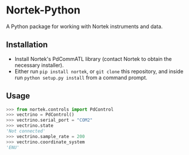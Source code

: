 Nortek-Python
=============

A Python package for working with Nortek instruments and data.

Installation
------------
  * Install Nortek's PdCommATL library (contact Nortek to obtain the necessary installer).
  * Either run `pip install nortek`, or `git clone` this repository, and inside 
    run `python setup.py install` from a command prompt.

Usage
-----

```python
>>> from nortek.controls import PdControl
>>> vectrino = PdControl()
>>> vectrino.serial_port = "COM2"
>>> vectrino.state
'Not connected'
>>> vectrino.sample_rate = 200
>>> vectrino.coordinate_system
'ENU'
```

